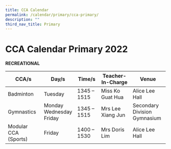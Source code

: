 ```yaml
---
title: CCA Calendar
permalink: /calendar/primary/cca-primary/
description: ""
third_nav_title: Primary
---
```

# **CCA Calendar Primary 2022**

**RECREATIONAL**

| CCA/s 	| Day/s 	| Time/s 	| Teacher-In-Charge 	| Venue 	|
|---	|---	|---	|---	|---	|
| Badminton 	| Tuesday 	| 1345 – 1515 	| Miss Ko Guat Hua 	| Alice Lee Hall 	|
| Gymnastics 	| Monday<br>Wednesday<br>Friday 	| 1345 – 1515 	| Mrs Lee Xiang Jun 	| Secondary Division<br>Gymnasium 	|
| Modular CCA (Sports) 	| Friday 	| 1400 – 1530 	| Mrs Doris Lim 	| Alice Lee Hall 	|